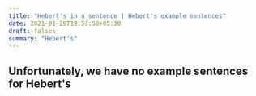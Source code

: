 ```yaml
---
title: "Hebert's in a sentence | Hebert's example sentences"
date: 2021-01-20T19:57:50+05:30
draft: falses
summary: "Hebert's"
---
```

## Unfortunately, we have no example sentences for Hebert's                 
